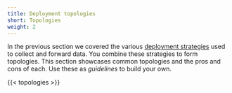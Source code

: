 ```yaml
---
title: Deployment topologies
short: Topologies
weight: 2
---
```


In the previous section we covered the various [deployment strategies][roles] used to collect and forward data. You combine these
strategies to form topologies. This section showcases common topologies and the pros and cons of each. Use these as _guidelines_ to build your own.

{{< topologies >}}

[roles]: /docs/setup/deployment/roles
